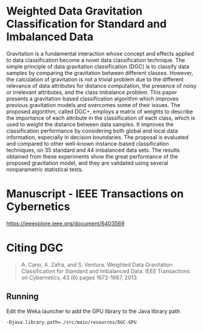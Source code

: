 # Weighted Data Gravitation Classification for Standard and Imbalanced Data

Gravitation is a fundamental interaction whose concept and effects applied to data classification become a novel data classification technique. The simple principle of data gravitation classification (DGC) is to classify data samples by comparing the gravitation between different classes. However, the calculation of gravitation is not a trivial problem due to the different relevance of data attributes for distance computation, the presence of noisy or irrelevant attributes, and the class imbalance problem. This paper presents a gravitation-based classification algorithm which improves previous gravitation models and overcomes some of their issues. The proposed algorithm, called DGC+, employs a matrix of weights to describe the importance of each attribute in the classification of each class, which is used to weight the distance between data samples. It improves the classification performance by considering both global and local data information, especially in decision boundaries. The proposal is evaluated and compared to other well-known instance-based classification techniques, on 35 standard and 44 imbalanced data sets. The results obtained from these experiments show the great performance of the proposed gravitation model, and they are validated using several nonparametric statistical tests.

# Manuscript - IEEE Transactions on Cybernetics

https://ieeexplore.ieee.org/document/6403569

# Citing DGC

> A. Cano, A. Zafra, and S. Ventura. Weighted Data Gravitation Classification for Standard and Imbalanced Data. IEEE Transactions on Cybernetics, 43 (6) pages 1672-1687, 2013.

## Running

Edit the Weka launcher to add the GPU library to the Java library path

```
-Djava.library.path=./src/main/resources/DGC-GPU
```